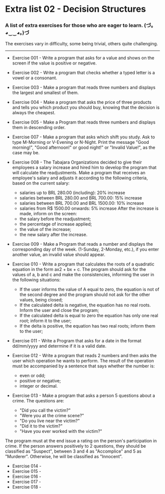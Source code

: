 # Extra list 02 - Decision Structures 

### A list of extra exercises for those who are eager to learn. (づ｡◕‿‿◕｡)づ

The exercises vary in difficulty, some being trivial, others quite challenging.

---

- Exercise 001 - Write a program that asks for a value and shows on the screen if the value is positive or negative. 
- Exercise 002 - Write a program that checks whether a typed letter is a vowel or a consonant.
- Exercise 003 - Make a program that reads three numbers and displays the largest and smallest of them.
- Exercise 004 - Make a program that asks the price of three products and tells you which product you should buy, knowing that the decision is always the cheapest.
- Exercise 005 - Make a Program that reads three numbers and displays them in descending order.
- Exercise 007 - Make a program that asks which shift you study. Ask to type M-Morning or V-Evening or N-Night. Print the message "Good morning!", "Good afternoon!" or good night!" or "Invalid Value!", as the case may be.
- Exercise 008 - The Tabajara Organizations decided to give their employees a salary increase and hired him to develop the program that will calculate the readjustments. Make a program that receives an employee's salary and adjusts it according to the following criteria, based on the current salary:

   - salaries up to BRL 280.00 (including): 20% increase
   - salaries between BRL 280.00 and BRL 700.00: 15% increase
   - salaries between BRL 700.00 and BRL 1500.00: 10% increase
   - salaries from R$ 1500.00 onwards: 5% increase After the increase is made, inform on the screen:
   - the salary before the readjustment;
   - the percentage of increase applied;
   - the value of the increase;
   - the new salary after the increase.

- Exercise 009 - Make a Program that reads a number and displays the corresponding day of the week. (1-Sunday, 2-Monday, etc.), if you enter another value, an invalid value should appear.
- Exercise 010 - Write a program that calculates the roots of a quadratic equation in the form ax2 + bx + c. The program should ask for the values of a, b and c and make the consistencies, informing the user in the following situations:

    - If the user informs the value of A equal to zero, the equation is not of the second degree and the program should not ask for the other values, being closed;
    - If the calculated delta is negative, the equation has no real roots. Inform the user and close the program;
    - If the calculated delta is equal to zero the equation has only one real root; inform it to the user;
    - If the delta is positive, the equation has two real roots; inform them to the user;

- Exercise 011 - Write a Program that asks for a date in the format dd/mm/yyyy and determine if it is a valid date.
- Exercise 012 - Write a program that reads 2 numbers and then asks the user which operation he wants to perform. The result of the operation must be accompanied by a sentence that says whether the number is:

    - even or odd;
    - positive or negative;
    - integer or decimal.

- Exercise 013 - Make a program that asks a person 5 questions about a crime. The questions are:

    - "Did you call the victim?"
    - "Were you at the crime scene?"
    - "Do you live near the victim?"
    - "Did it to the victim?"
    - "Have you ever worked with the victim?" 

The program must at the end issue a rating on the person's participation in crime. If the person answers positively to 2 questions, they should be classified as "Suspect", between 3 and 4 as "Accomplice" and 5 as "Murderer". Otherwise, he will be classified as "Innocent".

- Exercise 014 -
- Exercise 015 -
- Exercise 016 -
- Exercise 017 -
- Exercise 018 -
